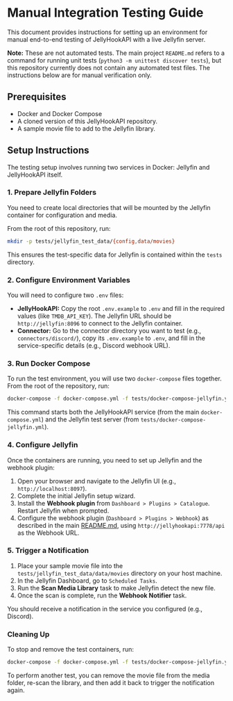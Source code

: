 # Manual Integration Testing Guide

This document provides instructions for setting up an environment for manual end-to-end testing of JellyHookAPI with a live Jellyfin server.

**Note:** These are not automated tests. The main project `README.md` refers to a command for running unit tests (`python3 -m unittest discover tests`), but this repository currently does not contain any automated test files. The instructions below are for manual verification only.

## Prerequisites

- Docker and Docker Compose
- A cloned version of this JellyHookAPI repository.
- A sample movie file to add to the Jellyfin library.

## Setup Instructions

The testing setup involves running two services in Docker: Jellyfin and JellyHookAPI itself.

### 1. Prepare Jellyfin Folders

You need to create local directories that will be mounted by the Jellyfin container for configuration and media.

From the root of this repository, run:
```sh
mkdir -p tests/jellyfin_test_data/{config,data/movies}
```
This ensures the test-specific data for Jellyfin is contained within the `tests` directory.

### 2. Configure Environment Variables

You will need to configure two `.env` files:

- **JellyHookAPI:** Copy the root `.env.example` to `.env` and fill in the required values (like `TMDB_API_KEY`). The Jellyfin URL should be `http://jellyfin:8096` to connect to the Jellyfin container.
- **Connector:** Go to the connector directory you want to test (e.g., `connectors/discord/`), copy its `.env.example` to `.env`, and fill in the service-specific details (e.g., Discord webhook URL).

### 3. Run Docker Compose

To run the test environment, you will use two `docker-compose` files together. From the root of the repository, run:
```sh
docker-compose -f docker-compose.yml -f tests/docker-compose-jellyfin.yml up --build
```
This command starts both the JellyHookAPI service (from the main `docker-compose.yml`) and the Jellyfin test server (from `tests/docker-compose-jellyfin.yml`).

### 4. Configure Jellyfin

Once the containers are running, you need to set up Jellyfin and the webhook plugin:

1.  Open your browser and navigate to the Jellyfin UI (e.g., `http://localhost:8097`).
2.  Complete the initial Jellyfin setup wizard.
3.  Install the **Webhook plugin** from `Dashboard > Plugins > Catalogue`. Restart Jellyfin when prompted.
4.  Configure the webhook plugin (`Dashboard > Plugins > Webhook`) as described in the main [README.md](https://github.com/garnajee/JellyHookAPI#1-jellyfin-configuration), using `http://jellyhookapi:7778/api` as the Webhook URL.

### 5. Trigger a Notification

1.  Place your sample movie file into the `tests/jellyfin_test_data/data/movies` directory on your host machine.
2.  In the Jellyfin Dashboard, go to `Scheduled Tasks`.
3.  Run the **Scan Media Library** task to make Jellyfin detect the new file.
4.  Once the scan is complete, run the **Webhook Notifier** task.

You should receive a notification in the service you configured (e.g., Discord).

### Cleaning Up

To stop and remove the test containers, run:
```sh
docker-compose -f docker-compose.yml -f tests/docker-compose-jellyfin.yml down
```

To perform another test, you can remove the movie file from the media folder, re-scan the library, and then add it back to trigger the notification again.
